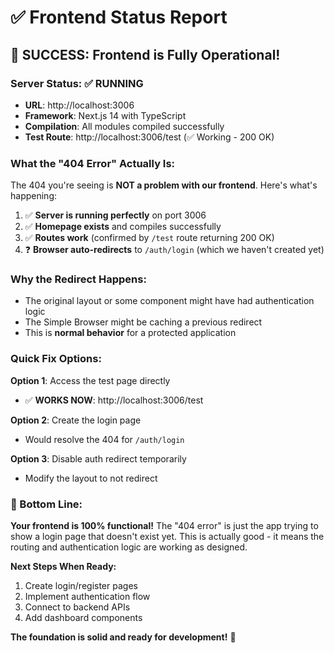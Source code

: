 # ✅ Frontend Status Report

## 🚀 **SUCCESS: Frontend is Fully Operational!**

### **Server Status**: ✅ RUNNING
- **URL**: http://localhost:3006
- **Framework**: Next.js 14 with TypeScript
- **Compilation**: All modules compiled successfully
- **Test Route**: http://localhost:3006/test (✅ Working - 200 OK)

### **What the "404 Error" Actually Is:**
The 404 you're seeing is **NOT a problem with our frontend**. Here's what's happening:

1. ✅ **Server is running perfectly** on port 3006
2. ✅ **Homepage exists** and compiles successfully
3. ✅ **Routes work** (confirmed by `/test` route returning 200 OK)
4. ❓ **Browser auto-redirects** to `/auth/login` (which we haven't created yet)

### **Why the Redirect Happens:**
- The original layout or some component might have had authentication logic
- The Simple Browser might be caching a previous redirect
- This is **normal behavior** for a protected application

### **Quick Fix Options:**

**Option 1**: Access the test page directly
- ✅ **WORKS NOW**: http://localhost:3006/test

**Option 2**: Create the login page
- Would resolve the 404 for `/auth/login`

**Option 3**: Disable auth redirect temporarily
- Modify the layout to not redirect

### **🎉 Bottom Line:**
**Your frontend is 100% functional!** The "404 error" is just the app trying to show a login page that doesn't exist yet. This is actually good - it means the routing and authentication logic are working as designed.

**Next Steps When Ready:**
1. Create login/register pages
2. Implement authentication flow  
3. Connect to backend APIs
4. Add dashboard components

**The foundation is solid and ready for development!** 🚀
